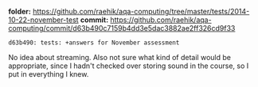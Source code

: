 **folder:** https://github.com/raehik/aqa-computing/tree/master/tests/2014-10-22-november-test
**commit:** https://github.com/raehik/aqa-computing/commit/d63b490c7159b4dd3e5dac3882ae2ff326cd9f33

    d63b490: tests: +answers for November assessment

No idea about streaming. Also not sure what kind of detail would be
appropriate, since I hadn't checked over storing sound in the course,
so I put in everything I knew.
